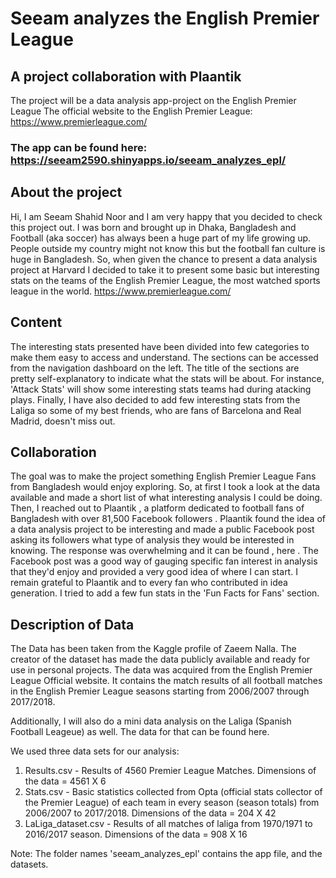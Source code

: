# Seeam analyzes the English Premier League
## A project collaboration with Plaantik
The project will be a data analysis app-project on the English Premier League
The official website to the English Premier League: https://www.premierleague.com/ 

### The app can be found here: https://seeam2590.shinyapps.io/seeam_analyzes_epl/ 

## About the project
Hi, I am Seeam Shahid Noor and I am very happy that you decided to check this project out. I was born and brought up in Dhaka, Bangladesh and Football (aka soccer) has always been a huge part of my life growing up. People outside my country might not know this but the football fan culture is huge in Bangladesh. So, when given the chance to present a data analysis project at Harvard I decided to take it to present some basic but interesting stats on the teams of the English Premier League, the most watched sports league in the world. https://www.premierleague.com/  

## Content
The interesting stats presented have been divided into few categories to make them easy to access and understand. The sections can be accessed from the navigation dashboard on the left. The title of the sections are pretty self-explanatory to indicate what the stats will be about. For instance, 'Attack Stats' will show some interesting stats teams had during atacking plays. Finally, I have also decided to add few interesting stats from the Laliga so some of my best friends, who are fans of Barcelona and Real Madrid, doesn't miss out.

## Collaboration
The goal was to make the project something English Premier League Fans from Bangladesh would enjoy exploring. So, at first I took a look at the data available and made a short list of what interesting analysis I could be doing. Then, I reached out to Plaantik , a platform dedicated to football fans of Bangladesh with over 81,500 Facebook followers . Plaantik found the idea of a data analysis project to be interesting and made a public Facebook post asking its followers what type of analysis they would be interested in knowing. The response was overwhelming and it can be found , here . The Facebook post was a good way of gauging specific fan interest in analysis that they'd enjoy and provided a very good idea of where I can start. I remain grateful to Plaantik and to every fan who contributed in idea generation. I tried to add a few fun stats in the 'Fun Facts for Fans' section.

## Description of Data
The Data has been taken from the Kaggle profile of Zaeem Nalla. The creator of the dataset has made the data publicly available and ready for use in personal projects. The data was acquired from the English Premier League Official website. It contains the match results of all football matches in the English Premier League seasons starting from 2006/2007 through 2017/2018.

Additionally, I will also do a mini data analysis on the Laliga (Spanish Football Leageue) as well. The data for that can be found here.

We used three data sets for our analysis: 
1. Results.csv - Results of 4560 Premier League Matches. Dimensions of the data = 4561 X 6  
2. Stats.csv - Basic statistics collected from Opta (official stats collector of the Premier League) of each team in every season (season totals) from 2006/2007 to 2017/2018. Dimensions of the data = 204 X 42  
3. LaLiga_dataset.csv - Results of all matches of laliga from 1970/1971 to 2016/2017 season. Dimensions of the data = 908 X 16  
  
Note: The folder names 'seeam_analyzes_epl' contains the app file, and the datasets.  
